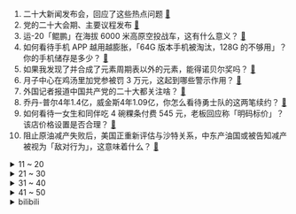 1. 二十大新闻发布会，回应了这些热点问题 [:link:](https://www.zhihu.com/question/573964576)
2. 党的二十大会期、主要议程发布 [:link:](https://www.zhihu.com/question/573910713)
3. 运-20「鲲鹏」在海拔 6000 米高原空投战车，这有什么意义？ [:link:](https://www.zhihu.com/question/558520069)
4. 如何看待手机 APP 越用越膨胀，「64G 版本手机被淘汰，128G 的不够用」？你的手机储存是多少？ [:link:](https://www.zhihu.com/question/559040972)
5. 如果我发现了并合成了元素周期表以外的元素，能得诺贝尔奖吗？ [:link:](https://www.zhihu.com/question/558558688)
6. 月子中心在鸡汤里加党参被罚 3 万元，这起到哪些警示作用？ [:link:](https://www.zhihu.com/question/559019721)
7. 外国记者报道中国共产党的二十大都关注啥？ [:link:](https://www.zhihu.com/question/574033653)
8. 乔丹-普尔4年1.4亿，威金斯4年1.09亿，你怎么看待勇士队的这两笔续约？ [:link:](https://www.zhihu.com/question/559773715)
9. 如何看待一女生和同伴吃 4 碗粿条付费 545 元，老板回应称「明码标价」？该店价格设置是否合理？ [:link:](https://www.zhihu.com/question/559393467)
10. 阻止原油减产失败后，美国正重新评估与沙特关系，中东产油国或被告知减产被视为「敌对行为」，这意味着什么？ [:link:](https://www.zhihu.com/question/558849333)
<details>
<summary>11 ~ 20</summary>

11. 你接受天天在家不上班的生活吗？ [:link:](https://www.zhihu.com/question/441456551)
12. 经二十大代表资格审查委员会审查 确认2296名代表资格有效 [:link:](https://www.zhihu.com/question/573932596)
13. 10 月 15 日乌克兰全境拉响防空警报，目前情况如何？有何新进展？ [:link:](https://www.zhihu.com/question/559624997)
14. 成都发文明确将建剧本「红黑榜」发布机制，设置适龄提示，对规范剧本杀健康有序发展有哪些意义？ [:link:](https://www.zhihu.com/question/559088049)
15. 普京称可在土耳其建向欧洲供气枢纽替代「北溪」方案，土方回应「绝对有可能」，将产生哪些影响？ [:link:](https://www.zhihu.com/question/559184639)
16. 你能接受平庸的自己吗? [:link:](https://www.zhihu.com/question/559724580)
17. 有哪些知道了语源后会令人感到惊讶的英语单词？ [:link:](https://www.zhihu.com/question/558242595)
18. 如果你是公司老板，你更愿意录取一个有道德但工作能力不强的员工，还是一个工作能力强但道德不保证的员工？ [:link:](https://www.zhihu.com/question/526501018)
19. 手机为什么贬值速度比电脑快那么多？ [:link:](https://www.zhihu.com/question/542580677)
20. 如何评价《原神》3.2版本纳西妲表情修改引起国外论坛大量原神玩家不满和非议，不少人称改动令人绝望？ [:link:](https://www.zhihu.com/question/559454243)
</details>
<details>
<summary>21 ~ 30</summary>

21. S12 小组出线日 TES 1:0 击败 DRX「荣誉战」两连胜结束本次世界赛征程，如何评价这场比赛？ [:link:](https://www.zhihu.com/question/559774975)
22. TES 确认 S12 小组赛出线无望，止步十六强，对此你有什么想说的？ [:link:](https://www.zhihu.com/question/559773934)
23. 消息人士称「死于克里米亚大桥爆炸的卡车司机不涉嫌参与恐袭」还有哪些信息值得关注？ [:link:](https://www.zhihu.com/question/559116498)
24. 15666666666 联通号码线上拍卖，起拍价 1366 万，话费余额 38 万，靓号如何评估价格？ [:link:](https://www.zhihu.com/question/553388699)
25. 有没有对人性做过很深的思考？ [:link:](https://www.zhihu.com/question/493966384)
26. 《赛博朋克：边缘行者》大卫为什么能成为夜之城的传奇？ [:link:](https://www.zhihu.com/question/558454818)
27. 爸妈要男朋友全款买房并考上公务员才肯见他第一面，我该怎么办？ [:link:](https://www.zhihu.com/question/550231926)
28. 大众汽车投资 168 亿补智能短板，在华与地平线成立合资公司，如何从商业角度解读此举？ [:link:](https://www.zhihu.com/question/559240345)
29. 俄乌冲突中哪一方违反国际法的战争罪行更多（最好能给出处或者有说服力的佐证）？ [:link:](https://www.zhihu.com/question/558719834)
30. 普京称不后悔对乌克兰采取军事行动，表示「俄罗斯早晚会有现在的遭遇，越迟对俄方越不利」，透露了哪些信息？ [:link:](https://www.zhihu.com/question/559603495)
</details>
<details>
<summary>31 ~ 40</summary>

31. Jackeylove 发声「我愿意拿职业生涯担保没有甩锅给队友」，原采访他究竟说了什么？ [:link:](https://www.zhihu.com/question/559097611)
32. 85后女孩为传播「黄河文化」带聋哑学生用黄河泥做文创，怎样在现代传承传统文化？你看过哪些惊艳的文创？ [:link:](https://www.zhihu.com/question/558086748)
33. 国际空间站宇航员在太空引用「兰亭集序」名句赞叹宇宙之美，有哪些中国古文曾惊艳了你的生活？ [:link:](https://www.zhihu.com/question/559119932)
34. 如何看待父母玩《王者荣耀》？ [:link:](https://www.zhihu.com/question/303534864)
35. 如何看待blackpink这次巡演? [:link:](https://www.zhihu.com/question/559713141)
36. 如何评价《赛博朋克 2077》衍生原创动画《赛博朋克: 边缘行者》? [:link:](https://www.zhihu.com/question/553410592)
37. 2025 年底邮政快递网点禁用不可降解的塑料包装袋、塑料胶带、一次性塑料编织袋等，此举具有哪些意义？ [:link:](https://www.zhihu.com/question/559410427)
38. 总是找不到生活的意义怎么办？ [:link:](https://www.zhihu.com/question/559744057)
39. 河南一村庄引来 16 位博士建研究院，这会给当地带来哪些发展？ [:link:](https://www.zhihu.com/question/559733397)
40. 失眠问题催生睡眠经济，「哄睡师」有的标价高达 1 万 8 ，你的睡眠质量好吗？如何改善睡眠质量？ [:link:](https://www.zhihu.com/question/559647895)
</details>
<details>
<summary>41 ~ 50</summary>

41. “宁学桃园三结义，不学瓦岗一炉香” 怎么解释？ [:link:](https://www.zhihu.com/question/37533636)
42. 《原神》明明有了专武，为啥很多玩家偏偏说不是专武呢？ [:link:](https://www.zhihu.com/question/452177566)
43. 如何看待发表 Acta Mathematica的研究员郇真曾在中山大学专职科研未能留任？ [:link:](https://www.zhihu.com/question/558927749)
44. 有没有什么是考研前不知道，考研后才明白的事情呢？ [:link:](https://www.zhihu.com/question/551907944)
45. 俄土谈判即将开始，俄将在土耳其建设俄对欧供气枢纽，技术上可行性大吗？这会给能源市场带来哪些改变？ [:link:](https://www.zhihu.com/question/559411556)
46. 《赛博朋克：边缘行者》都2077年了，为什么露西还在抽传统香烟？ [:link:](https://www.zhihu.com/question/558027426)
47. 百座大城市名单首次公布，谁是「黑马」？哪些信息值得关注？ [:link:](https://www.zhihu.com/question/559008111)
48. 联大通过决议不承认顿涅茨克等四地公投结果，俄代表称「有挑衅性」，这意味着什么？还有哪些信息值得关注？ [:link:](https://www.zhihu.com/question/559056520)
49. 美国到底是「没有登月」，「无人登月」还是「载人登月」？ [:link:](https://www.zhihu.com/question/558575319)
50. 如何评价美剧 《指环王：力量之戒》第一季第八集（大结局）？ [:link:](https://www.zhihu.com/question/559363612)
</details><details>
<summary>bilibili</summary>

1. 什么叫国产战争片天花板！《特级英雄黄继光》硬核影评 [:link:](//www.bilibili.com/video/BV17D4y1C7W5)
2. 《原神》角色演示-「妮露：莲舞纤姿」 [:link:](//www.bilibili.com/video/BV1AP411E773)
3. 谁的副驾驶还没个小可爱啊 [:link:](//www.bilibili.com/video/BV1LR4y1X71L)
4. 《聪明》 [:link:](//www.bilibili.com/video/BV1D8411W7Ms)
5. “我超喜欢呆在里面的” [:link:](//www.bilibili.com/video/BV1AD4y1C721)
6. 当你拍短视频拍着玩却不小心火了 [:link:](//www.bilibili.com/video/BV1gG41177Bj)
7. 呱 [:link:](//www.bilibili.com/video/BV1Hd4y117qy)
8. “我将无我，不负人民”，是不变的初心，更是坚定的行动！ [:link:](//www.bilibili.com/video/BV1ye4y1q79S)
9. 对话河北首富 [:link:](//www.bilibili.com/video/BV1X44y1f7NE)
10. 龙族《IVORY TOWER》完整版翻唱 [:link:](//www.bilibili.com/video/BV1rG411j7u9)
<details>
<summary>11 ~ 20</summary>

11. 不懂英语如何刺探英国情报？【硬核狠人40】 [:link:](//www.bilibili.com/video/BV1R44y1f7Yv)
12. 天生绝呸！ [:link:](//www.bilibili.com/video/BV1ie4y1E7u7)
13. 别眨眼，三十秒夺走你的硬币 [:link:](//www.bilibili.com/video/BV1mB4y1j7tG)
14. 无处可逃，23位超毕业角色秒杀统辖矩阵 [:link:](//www.bilibili.com/video/BV1w14y1E7BX)
15. 这真的不是全国统一的吗？ [:link:](//www.bilibili.com/video/BV1ve4y1E7yR)
16. 有的人死了，尸体都找不回来，《非常警事》主题曲发布，讲述禁毒战场的一起真案 [:link:](//www.bilibili.com/video/BV1id4y1i7fY)
17. 【原魔】原神里怪物的台词语音，你听过吗？ [:link:](//www.bilibili.com/video/BV1te4y1E7kX)
18. 还有这种事？ [:link:](//www.bilibili.com/video/BV1tG411E7jy)
19. 24楼的孩子，你爸妈很伟大。也许我只能沉默，可湿润了眼眶！！！ [:link:](//www.bilibili.com/video/BV15B4y1j7ep)
20. 据说这才是正确的吃鱼方法？做完之后我直呼离谱到家！ [:link:](//www.bilibili.com/video/BV1Rm4y1A71t)
</details>
<details>
<summary>21 ~ 30</summary>

21. “放屁模拟器” [:link:](//www.bilibili.com/video/BV1o8411W78n)
22. 【C菌】彻底超出了人类认知的另类恐怖游戏《Scorn/蔑视》实况合集｜第一集 [:link:](//www.bilibili.com/video/BV12N4y1c72L)
23. 把200斤的男友打扮成我理想的帅哥，真的太不容易了！！！ [:link:](//www.bilibili.com/video/BV1te4y1S7eW)
24. 未来还会失败很多次，但是成功只需要一次！ [:link:](//www.bilibili.com/video/BV1RP411P7G5)
25. 这是我见过最为诡异，无法形容的游戏！（蔑视）〖游戏不止〗 [:link:](//www.bilibili.com/video/BV1we411L7fC)
26. 全球十大自助餐之一！豪华邮轮上吃7天7夜是一种什么体验 [:link:](//www.bilibili.com/video/BV1DP411P7om)
27. 我们是什么关系呢？ [:link:](//www.bilibili.com/video/BV1se4y1E7F3)
28. 近半年时间制作的福州肉燕，我尽力了！ [:link:](//www.bilibili.com/video/BV1UW4y1J7V6)
29. 如果有人装到了你擅长的领域，咱得这么做！ [:link:](//www.bilibili.com/video/BV1ed4y1i7SB)
30. “有趣的微观世界，第一个分享给你” [:link:](//www.bilibili.com/video/BV1oG411E7Ks)
</details>
<details>
<summary>31 ~ 40</summary>

31. 顶级金枪鱼熟成15天，海中珍品极致风味！ [:link:](//www.bilibili.com/video/BV1wW4y1J7rv)
32. 男子三军仪仗队退役复学，网友：教官在想这学员咋比我还标准 [:link:](//www.bilibili.com/video/BV1WW4y1H7ho)
33. 1米63小伙疯狂练短跑，三个月终圆梦进省运会 [:link:](//www.bilibili.com/video/BV1cd4y1q7Rv)
34. 【高龄老人旅行攻略】带84岁的爷爷来一场说走就走的旅行需要花多少钱｜爷爷的一百个愿望｜攻略分享｜4天5夜北京之旅 [:link:](//www.bilibili.com/video/BV1CG411j7xa)
35. 十月新番:有个扮猪吃老虎弟弟的重要性,姐姐被绑架,弟弟强势救援 [:link:](//www.bilibili.com/video/BV1sV4y1V7Nv)
36. 好洗脑的耐久 [:link:](//www.bilibili.com/video/BV1AW4y1J7aE)
37. 好久没吃过的街头拌水果，久违了兄弟们，我回归了。 [:link:](//www.bilibili.com/video/BV1yV4y1L77C)
38. 央视曝光间谍被抓现场 [:link:](//www.bilibili.com/video/BV1nK411Q7V3)
39. “感到光荣吧！这就是我D4C的能力！” [:link:](//www.bilibili.com/video/BV1D24y197xx)
40. 再见了🥺我爱的夏装小裙子们 [:link:](//www.bilibili.com/video/BV15e411L7zK)
</details>
<details>
<summary>41 ~ 50</summary>

41. 火力对决4/4 [:link:](//www.bilibili.com/video/BV1xV4y1L7UX)
42. 大家都想听我配这句“爹地啊～他才不是什么穷小子”来咯！最后有惊喜！ [:link:](//www.bilibili.com/video/BV1Q84y1B7Jj)
43. 中国经典撞色配色 | 审美提升 [:link:](//www.bilibili.com/video/BV1h8411W7e9)
44. 无畏追梦，虎威小郎 之失意小伙梦想追上学长，最后终于实现了…… [:link:](//www.bilibili.com/video/BV1rN4y1c78X)
45. 显卡装空调！4090改装空调外机，7000W制冷量极寒游戏！【科技达】 [:link:](//www.bilibili.com/video/BV1384y1z7P8)
46. 边 缘 行 者 鲁 大 能 ！【BUG快乐阴人流#8】 [:link:](//www.bilibili.com/video/BV1vV4y1L7eb)
47. 外 卖 金 手 指 [:link:](//www.bilibili.com/video/BV13P411E7Tn)
48. 突发！梵高1889年的名画《向日葵》遇袭！ [:link:](//www.bilibili.com/video/BV1te4y1E7Sa)
49. 背着国徽去审判！这也太燃了吧！ [:link:](//www.bilibili.com/video/BV1ae411L78T)
50. 大学生的封校生活 [:link:](//www.bilibili.com/video/BV1XR4y197q6)
</details>
<details>
<summary>51 ~ 60</summary>

51. 这就是原神亲自藏的彩蛋吗？这直接去地下世界了啊！米忽悠你真会玩。 [:link:](//www.bilibili.com/video/BV1P8411s7Fu)
52. 突然撸一下猫，会是什么反应？ [:link:](//www.bilibili.com/video/BV1be4y1q7G9)
53. 马丽！露出鸡脚了吧！ [:link:](//www.bilibili.com/video/BV1He4y1q7NC)
54. 极度诡异，寄生与融合的终极答案！单机恐怖游戏《蔑视》究竟是一款怎样的游戏 [:link:](//www.bilibili.com/video/BV1f44y1f7kA)
55. 北方人第一次来顺德，这顿饭，打开了我新世界的大门... [:link:](//www.bilibili.com/video/BV1q14y177jn)
56. 我宣布中式日料完爆传统日料【凭啥排长队ep02-令谷花开】 [:link:](//www.bilibili.com/video/BV1RP411P7iT)
57. 我们用三张4090点亮了五个8K电视！ [:link:](//www.bilibili.com/video/BV1VR4y1X7gt)
58. 你别拿我开刷呀 [:link:](//www.bilibili.com/video/BV1wD4y1C7Qf)
59. ⚡无限火力1秒触发6次魔切是什么概念？⚡ [:link:](//www.bilibili.com/video/BV1UP411P7U6)
60. 来自印度的ikun [:link:](//www.bilibili.com/video/BV1se411L7sG)
</details>
<details>
<summary>61 ~ 70</summary>

61. 我们花199元买了一个乐团！！！ [:link:](//www.bilibili.com/video/BV1fd4y1i7rT)
62. 【NCT】Cover | CHENLE, JISUNG - YOUTH (Troye Sivan) [:link:](//www.bilibili.com/video/BV1eD4y1C7Bs)
63. 老公过年过节回娘家无聊时的那副德行 [:link:](//www.bilibili.com/video/BV12P411P7am)
64. 【𝟒𝐊】电锯人 OP：米津玄師「KICK BACK」【中字】 [:link:](//www.bilibili.com/video/BV1Ke4y1E7ub)
65. 今儿去参加篮网公开训练赛！你们给我今天的比赛表现打几分！ [:link:](//www.bilibili.com/video/BV1Tm4y1P7dr)
66. 原本他从小到大都没发现…直到高考，选个好专业也是不容易啊 [:link:](//www.bilibili.com/video/BV1gP411E7te)
67. 又是一年盛夏，会偶尔想我吗丨刘志宏纪录片预告 [:link:](//www.bilibili.com/video/BV1jW4y1J7Au)
68. 李甫西大夫到底有多强？优雅永不过时！ [:link:](//www.bilibili.com/video/BV1NV4y1L7gF)
69. 中山. 石岐佬  厨子探店 ¥474 [:link:](//www.bilibili.com/video/BV1k8411W7nd)
70. 我，985人工智能，工资两千多，但为学生做了一个很酷的【游戏】 [:link:](//www.bilibili.com/video/BV1pe4y1v7Na)
</details>
<details>
<summary>71 ~ 80</summary>

71. 为20斤肥猫减肥，制做破釜沉舟跑步机  猫：放我出去！ [:link:](//www.bilibili.com/video/BV1im4y1A7E2)
72. 这一战，他“赢”的神魂俱灭，究极蜘蛛侠的悲惨大结局（下） [:link:](//www.bilibili.com/video/BV1Ae4y1J7pB)
73. 没见过你这么不正经的童话！ [:link:](//www.bilibili.com/video/BV1cD4y1C7NZ)
74. 男子偷盗照顾小男孩，只因自己也有不幸的童年 [:link:](//www.bilibili.com/video/BV1td4y1i7Do)
75. 上映时被叫“垃圾”！深度解析影史最伟大的科幻恐怖片之一《怪形》 [:link:](//www.bilibili.com/video/BV1sg411h7tY)
76. 《 主 人 我 把 hentai 带 过 来 啦 》日语整活版 [:link:](//www.bilibili.com/video/BV11N4y1c7h1)
77. 听我讲一个感动的艺术故事吧！ [:link:](//www.bilibili.com/video/BV1Ce4y1E7sA)
78. 做了一个自动敲木鱼的装置 [:link:](//www.bilibili.com/video/BV1N14y1E741)
79. 150万！几百件产品，美容仪，你想要的我都送 [:link:](//www.bilibili.com/video/BV1584y1z74Y)
80. 当官方看到中国玩家聚会规模... [:link:](//www.bilibili.com/video/BV1uG4y1p7Wa)
</details>
<details>
<summary>81 ~ 90</summary>

81. 饭后补救！全程不蹦不跳，告别罪恶感！ [:link:](//www.bilibili.com/video/BV1WW4y1J7ys)
82. 每滴1毛到100块的酒，盲测真能分辨出来吗？ [:link:](//www.bilibili.com/video/BV16g411h7Zj)
83. 【S12全球总决赛】小组赛·附加赛 10月15日 JDG vs DK [:link:](//www.bilibili.com/video/BV1HK411Q7w5)
84. 花上一个月从零制作等身妮露 [:link:](//www.bilibili.com/video/BV1f14y187R5)
85. 全村唯一敢实名上网的男人 [:link:](//www.bilibili.com/video/BV1i44y1f7zv)
86. 《让子弹飞》张麻子1句「怪谈」为何揭穿了黄四郎の虚伪？！10万字拆解07 [:link:](//www.bilibili.com/video/BV1tW4y1H7g5)
87. 一根火柴引发的脑洞，这才是真正的创意！ [:link:](//www.bilibili.com/video/BV18N4y1A75D)
88. 我是寓言家 [:link:](//www.bilibili.com/video/BV1yK411Q7V4)
89. 【阿斗】演技炸裂，句句扎心！值得N刷的审判名场面来了！美剧史诗巨作《权力的游戏》第14期 [:link:](//www.bilibili.com/video/BV18V4y1V7u8)
90. 果然我妈还是爱我的 [:link:](//www.bilibili.com/video/BV1X14y177fA)
</details>
<details>
<summary>91 ~ 100</summary>

91. 【人类迷惑行为】185 倒霉蛋的日常 [:link:](//www.bilibili.com/video/BV1wt4y1F7R6)
92. 核酸刚开始的我vs现在的我 [:link:](//www.bilibili.com/video/BV1LR4y1R7Lq)
93. 当你尝试将高血压广告做成游戏... [:link:](//www.bilibili.com/video/BV1iN4y1c7PZ)
94. 锟斤拷�⊠是怎样炼成的——中文显示“⼊”门指南【柴知道】 [:link:](//www.bilibili.com/video/BV1cB4y177QR)
95. 我是如何逐渐卡化的 [:link:](//www.bilibili.com/video/BV1YB4y1j7LP)
96. 猫 和 老 鼠 原 神 版 [:link:](//www.bilibili.com/video/BV1Pm4y1A7UK)
97. 比头号玩家早6年，各种街机梦幻联动，迪士尼出品《无敌破坏王》 [:link:](//www.bilibili.com/video/BV1X8411W7J1)
98. 你想要吗  #跑鞋 [:link:](//www.bilibili.com/video/BV1HG4y1p78t)
99. 【原神】妮露抽取建议：0到6命强度+武器伤害期望对比，真·未来可期的新体系核心（妮露上线实测） [:link:](//www.bilibili.com/video/BV1b44y1f718)
100. 我的维吾尔语名字，翻译过来是翠花 [:link:](//www.bilibili.com/video/BV1hd4y1i7et)
</details></details>